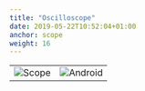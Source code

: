 ```yaml
---
title: "Oscilloscope"
date: 2019-05-22T10:52:04+01:00
anchor: scope
weight: 16
---
```


|     |     |
| --- | --- |
| ![Scope][1] | ![Android][2] |


 [1]: images/Scope.png
 [2]: images/Scope-android.png
